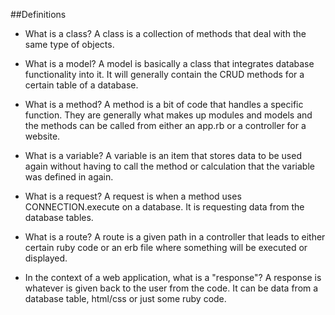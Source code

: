 ##Definitions
  - What is a class?
  A class is a collection of methods that deal with the same type of objects.  
  
  - What is a model?
  A model is basically a class that integrates database functionality into it.  It will generally contain the CRUD methods for a certain table of a database.
  
  - What is a method?
  A method is a bit of code that handles a specific function.  They are generally what makes up modules and models and the methods can be called from either an app.rb or a controller for a website.
  
  - What is a variable?
  A variable is an item that stores data to be used again without having to call the method or calculation that the variable was defined in again.
  
  - What is a request?
  A request is when a method uses CONNECTION.execute on a database.  It is requesting data from the database tables.
  
  - What is a route?
  A route is a given path in a controller that leads to either certain ruby code or an erb file where something will be executed or displayed.
  
  - In the context of a web application, what is a "response"?
  A response is whatever is given back to the user from the code.  It can be data from a database table, html/css or just some ruby code.